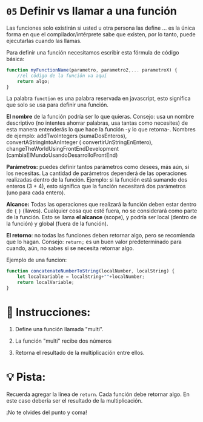# `05` Definir vs llamar a una función

Las funciones solo existirán si usted u otra persona las define ... es la única forma en que el compilador/intérprete sabe que existen, por lo tanto, puede ejecutarlas cuando las llamas.

Para definir una función necesitamos escribir esta fórmula de código básica:

```js
function myFunctionName(parametro, parametro2,... parametroX) {
    //el código de la función va aquí
    return algo;
}
```

La palabra `function` es una palabra reservada en javascript, esto significa que solo se usa para definir una función.

**El nombre** de la función podría ser lo que quieras. Consejo: usa un nombre descriptivo (no intentes ahorrar palabras, usa tantas como necesites) de esta manera entenderás lo que hace la función -y lo que retorna-.
Nombres de ejemplo: addTwoIntegers (sumaDosEnteros), convertAStringIntoAnInteger ( convertirUnStringEnEntero),  changeTheWorldUsingFrontEndDevelopment (cambiaElMundoUsandoDesarrolloFrontEnd)

**Parámetros:** puedes definir tantos parámetros como desees, más aún, si los necesitas. La cantidad de parámetros dependerá de las operaciones realizadas dentro de la función. Ejemplo: si la función está sumando dos enteros (3 + 4), esto significa que la función necesitará dos parámetros (uno para cada entero).

**Alcance:** Todas las operaciones que realizará la función deben estar dentro de `{` `}` (llaves). Cualquier cosa que esté fuera, no se considerará como parte de la función. Esto se llama **el alcance** (scope), y podría ser local (dentro de la función) y global (fuera de la función).

**El retorno**: no todas las funciones deben retornar algo, pero se recomienda que lo hagan.
Consejo: `return;` es un buen valor predeterminado para cuando, aún, no sabes si se necesita retornar algo.

Ejemplo de una funcion:

```js
function concatenateNumberToString(localNumber, localString) {
    let localVariable = localString+""+localNumber;
    return localVariable;
}
```

# 📝 Instrucciones:

1. Define una función llamada "multi".

2. La función "multi" recibe dos números

3. Retorna el resultado de la multiplicación entre ellos.

# 💡 Pista:

Recuerda agregar la línea de `return`. Cada función debe retornar algo. En este caso debería ser el resultado de la multiplicación.

¡No te olvides del punto y coma!
